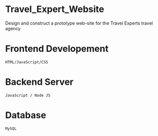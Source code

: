 # Travel_Expert_Website
Design and construct a prototype web-site for the Travel Experts travel agency

# Frontend Developement 
    HTML/JavaScript/CSS 
# Backend Server 
    JavaScript / Node JS
# Database 
    MySQL


